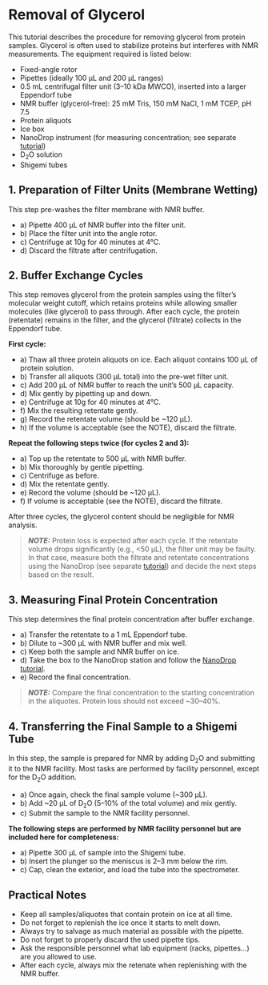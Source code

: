 # Removal of Glycerol

This tutorial describes the procedure for removing glycerol from protein samples. Glycerol is often used to stabilize proteins but interferes with NMR measurements. The equipment required is listed below:

- Fixed-angle rotor
- Pipettes (ideally 100 μL and 200 μL ranges) 
- 0.5 mL centrifugal filter unit (3–10 kDa MWCO), inserted into a larger Eppendorf tube
- NMR buffer (glycerol-free): 25 mM Tris, 150 mM NaCl, 1 mM TCEP, pH 7.5
- Protein aliquots
- Ice box
- NanoDrop instrument (for measuring concentration; see separate [tutorial](./NanoDrop_tutorial.md))
- D<sub>2</sub>O solution
- Shigemi tubes

## 1. Preparation of Filter Units (Membrane Wetting)

This step pre-washes the filter membrane with NMR buffer.

- a) Pipette 400 μL of NMR buffer into the filter unit.
- b) Place the filter unit into the angle rotor.
- c) Centrifuge at 10g for 40 minutes at 4°C.
- d) Discard the filtrate after centrifugation.

## 2. Buffer Exchange Cycles

This step removes glycerol from the protein samples using the filter’s molecular weight cutoff, which retains proteins while allowing smaller molecules (like glycerol) to pass through. After each cycle, the protein (retentate) remains in the filter, and the glycerol (filtrate) collects in the Eppendorf tube.

**First cycle:**

- a) Thaw all three protein aliquots on ice. Each aliquot contains 100 μL of protein solution.
- b) Transfer all aliquots (300 μL total) into the pre-wet filter unit.
- c) Add 200 μL of NMR buffer to reach the unit’s 500 μL capacity.
- d) Mix gently by pipetting up and down.
- e) Centrifuge at 10g for 40 minutes at 4°C.
- f) Mix the resulting retentate gently.
- g) Record the retentate volume (should be ~120 μL).
- h) If the volume is acceptable (see the NOTE), discard the filtrate.

**Repeat the following steps twice (for cycles 2 and 3):**

- a) Top up the retentate to 500 μL with NMR buffer.
- b) Mix thoroughly by gentle pipetting.
- c) Centrifuge as before.
- d) Mix the retentate gently.
- e) Record the volume (should be ~120 μL).
- f) If volume is acceptable (see the NOTE), discard the filtrate.

After three cycles, the glycerol content should be negligible for NMR analysis.

> **_NOTE:_** Protein loss is expected after each cycle. If the retentate volume drops significantly (e.g., <50 μL), the filter unit may be faulty. In that case, measure both the filtrate and retentate concentrations using the NanoDrop (see separate [tutorial](./NanoDrop_tutorial.md)) and decide the next steps based on the result.

## 3. Measuring Final Protein Concentration

This step determines the final protein concentration after buffer exchange.

- a) Transfer the retentate to a 1 mL Eppendorf tube.
- b) Dilute to ~300 μL with NMR buffer and mix well.
- c) Keep both the sample and NMR buffer on ice.
- d) Take the box to the NanoDrop station and follow the [NanoDrop tutorial](./NanoDrop_tutorial.md).
- e) Record the final concentration.

> **_NOTE:_** Compare the final concentration to the starting concentration in the aliquotes. Protein loss should not exceed ~30–40%.

## 4. Transferring the Final Sample to a Shigemi Tube

In this step, the sample is prepared for NMR by adding D<sub>2</sub>O and submitting it to the NMR facility. Most tasks are performed by facility personnel, except for the D<sub>2</sub>O addition.

- a) Once again, check the final sample volume (~300 μL).
- b) Add ~20 μL of D<sub>2</sub>O (5–10% of the total volume) and mix gently.
- c) Submit the sample to the NMR facility personnel.

**The following steps are performed by NMR facility personnel but are included here for completeness:**

- a) Pipette 300 μL of sample into the Shigemi tube.
- b) Insert the plunger so the meniscus is 2–3 mm below the rim.
- c) Cap, clean the exterior, and load the tube into the spectrometer.

## Practical Notes

- Keep all samples/aliquotes that contain protein on ice at all time.
- Do not forget to replenish the ice once it starts to melt down.
- Always try to salvage as much material as possible with the pipette.
- Do not forget to properly discard the used pipette tips.
- Ask the responsible personnel what lab equipment (racks, pipettes...) are you allowed to use.
- After each cycle, always mix the retenate when replenishing with the NMR buffer.